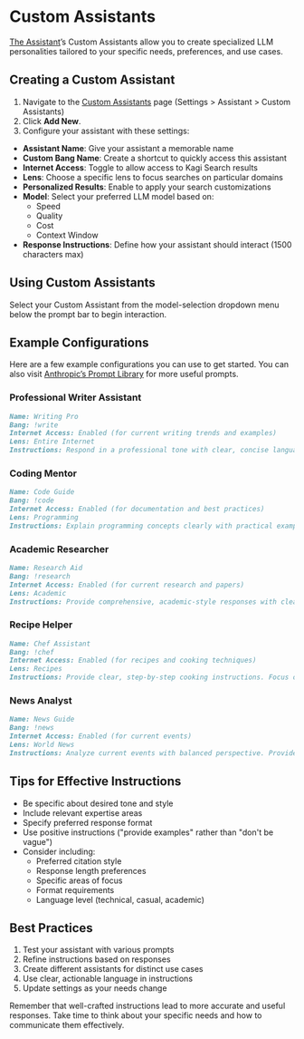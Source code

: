 # Custom Assistants

[The Assistant](./assistant.md)’s Custom Assistants allow you to create specialized LLM personalities tailored to your specific needs, preferences, and use cases.

## Creating a Custom Assistant

1. Navigate to the [Custom Assistants](https://kagi.com/settings/?p=assistant) page (Settings > Assistant > Custom Assistants)
2. Click **Add New**.
3. Configure your assistant with these settings:

- **Assistant Name**: Give your assistant a memorable name
- **Custom Bang Name**: Create a shortcut to quickly access this assistant
- **Internet Access**: Toggle to allow access to Kagi Search results
- **Lens**: Choose a specific lens to focus searches on particular domains
- **Personalized Results**: Enable to apply your search customizations
- **Model**: Select your preferred LLM model based on:
	- Speed
	- Quality
	- Cost
	- Context Window
- **Response Instructions**: Define how your assistant should interact (1500 characters max)

## Using Custom Assistants

Select your Custom Assistant from the model-selection dropdown menu below the prompt bar to begin interaction.

## Example Configurations

Here are a few example configurations you can use to get started. You can also visit [Anthropic’s Prompt Library](https://docs.anthropic.com/en/prompt-library/library) for more useful prompts.

### Professional Writer Assistant
```markdown
Name: Writing Pro
Bang: !write
Internet Access: Enabled (for current writing trends and examples)
Lens: Entire Internet
Instructions: Respond in a professional tone with clear, concise language. Focus on grammar, style, and clarity. Provide constructive feedback on writing samples. When appropriate, suggest improvements while maintaining the original message's intent.
```

### Coding Mentor
```markdown
Name: Code Guide
Bang: !code
Internet Access: Enabled (for documentation and best practices)
Lens: Programming
Instructions: Explain programming concepts clearly with practical examples. Use best practices and modern conventions. Include comments in code examples. Focus on readability and maintainability. Highlight potential pitfalls and optimization opportunities.
```

### Academic Researcher
```markdown
Name: Research Aid
Bang: !research
Internet Access: Enabled (for current research and papers)
Lens: Academic
Instructions: Provide comprehensive, academic-style responses with clear citations. Focus on peer-reviewed sources when available. Present balanced viewpoints on complex topics. Highlight key findings and methodologies.
```

### Recipe Helper
```markdown
Name: Chef Assistant
Bang: !chef
Internet Access: Enabled (for recipes and cooking techniques)
Lens: Recipes
Instructions: Provide clear, step-by-step cooking instructions. Focus on practical cooking tips, ingredient substitutions, and technique explanations. Include serving sizes and preparation times.
```

### News Analyst
```markdown
Name: News Guide
Bang: !news
Internet Access: Enabled (for current events)
Lens: World News
Instructions: Analyze current events with balanced perspective. Provide context for news developments. Focus on factual reporting and multiple viewpoints. Summarize key points clearly.
```

## Tips for Effective Instructions

- Be specific about desired tone and style
- Include relevant expertise areas
- Specify preferred response format
- Use positive instructions ("provide examples" rather than "don't be vague")
- Consider including:
  - Preferred citation style
  - Response length preferences
  - Specific areas of focus
  - Format requirements
  - Language level (technical, casual, academic)

## Best Practices

1. Test your assistant with various prompts
2. Refine instructions based on responses
3. Create different assistants for distinct use cases
4. Use clear, actionable language in instructions
5. Update settings as your needs change

Remember that well-crafted instructions lead to more accurate and useful responses. Take time to think about your specific needs and how to communicate them effectively.
